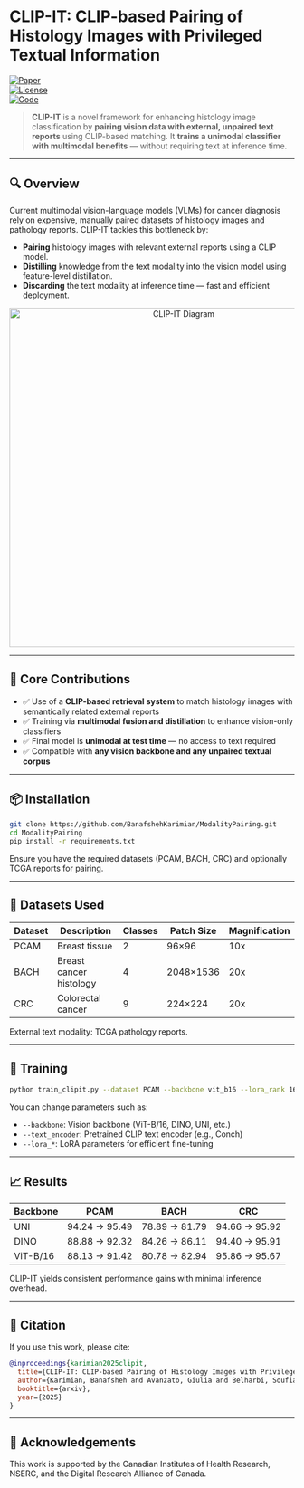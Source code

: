 # CLIP-IT: CLIP-based Pairing of Histology Images with Privileged Textual Information

[![Paper](https://img.shields.io/badge/MICCAI-2025-blue)](https://doi.org/...)  
[![License](https://img.shields.io/badge/license-MIT-green.svg)](LICENSE)  
[![Code](https://img.shields.io/badge/code-available-brightgreen)](https://github.com/BanafshehKarimian/ModalityPairing)

> **CLIP-IT** is a novel framework for enhancing histology image classification by **pairing vision data with external, unpaired text reports** using CLIP-based matching. It **trains a unimodal classifier with multimodal benefits** — without requiring text at inference time.

---

## 🔍 Overview

Current multimodal vision-language models (VLMs) for cancer diagnosis rely on expensive, manually paired datasets of histology images and pathology reports. CLIP-IT tackles this bottleneck by:

- **Pairing** histology images with relevant external reports using a CLIP model.
- **Distilling** knowledge from the text modality into the vision model using feature-level distillation.
- **Discarding** the text modality at inference time — fast and efficient deployment.

<p align="center">
  <img src="clipit-diagram.png" alt="CLIP-IT Diagram" width="600"/>
</p>

---

## 🧠 Core Contributions

- ✅ Use of a **CLIP-based retrieval system** to match histology images with semantically related external reports  
- ✅ Training via **multimodal fusion and distillation** to enhance vision-only classifiers  
- ✅ Final model is **unimodal at test time** — no access to text required  
- ✅ Compatible with **any vision backbone and any unpaired textual corpus**

---

## 📦 Installation

```bash
git clone https://github.com/BanafshehKarimian/ModalityPairing.git
cd ModalityPairing
pip install -r requirements.txt
```

Ensure you have the required datasets (PCAM, BACH, CRC) and optionally TCGA reports for pairing.

---

## 🧪 Datasets Used

| Dataset | Description                | Classes | Patch Size   | Magnification |
|---------|----------------------------|---------|--------------|----------------|
| PCAM    | Breast tissue              | 2       | 96×96        | 10x            |
| BACH    | Breast cancer histology    | 4       | 2048×1536    | 20x            |
| CRC     | Colorectal cancer          | 9       | 224×224      | 20x            |

External text modality: TCGA pathology reports.

---

## 🚀 Training

```bash
python train_clipit.py --dataset PCAM --backbone vit_b16 --lora_rank 16 --lora_alpha 4
```

You can change parameters such as:

- `--backbone`: Vision backbone (ViT-B/16, DINO, UNI, etc.)
- `--text_encoder`: Pretrained CLIP text encoder (e.g., Conch)
- `--lora_*`: LoRA parameters for efficient fine-tuning

---

## 📈 Results

| Backbone     | PCAM         | BACH         | CRC          |
|--------------|--------------|--------------|--------------|
| UNI          | 94.24 → 95.49 | 78.89 → 81.79 | 94.66 → 95.92 |
| DINO         | 88.88 → 92.32 | 84.26 → 86.11 | 94.40 → 95.91 |
| ViT-B/16     | 88.13 → 91.42 | 80.78 → 82.94 | 95.86 → 95.67 |

CLIP-IT yields consistent performance gains with minimal inference overhead.

---

## 🔬 Citation

If you use this work, please cite:

```bibtex
@inproceedings{karimian2025clipit,
  title={CLIP-IT: CLIP-based Pairing of Histology Images with Privileged Textual Information},
  author={Karimian, Banafsheh and Avanzato, Giulia and Belharbi, Soufian and McCaffrey, Luke and Shateri, Mohammadhadi and Granger, Eric},
  booktitle={arxiv},
  year={2025}
}
```

---

## 🤝 Acknowledgements

This work is supported by the Canadian Institutes of Health Research, NSERC, and the Digital Research Alliance of Canada.
